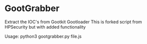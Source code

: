 # GootGrabber
Extract the IOC's from Gootkit Gootloader
This is forked script from HPSecurity but with added functionality

Usage:
python3 gootgrabber.py file.js
